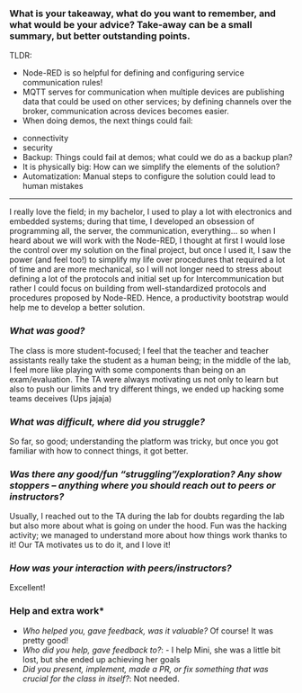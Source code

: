 ### What is your takeaway, what do you want to remember, and what would be your advice? Take-away can be a small summary, but better outstanding points.

TLDR:

* Node-RED is so helpful for defining and configuring service communication rules!
* MQTT serves for communication when multiple devices are publishing data that could be used on other services; by defining channels over the broker, communication across devices becomes easier.
* When doing demos, the next things could fail:
- connectivity
- security
- Backup: Things could fail at demos; what could we do as a backup plan?
- It is physically big: How can we simplify the elements of the solution?
- Automatization: Manual steps to configure the solution could lead to human mistakes
---
I really love the field; in my bachelor, I used to play a lot with electronics and embedded systems; during that time, I developed an obsession of programming all, the server, the communication, everything... so when I heard about we will work with the Node-RED, I thought at first I would lose the control over my solution on the final project, but once I used it, I saw the power (and feel too!) to simplify my life over procedures that required a lot of time and are more mechanical, so I will not longer need to stress about defining a lot of the protocols and initial set up for Intercommunication but rather I could focus on building from well-standardized protocols and procedures proposed by Node-RED. Hence, a productivity bootstrap would help me to develop a better solution.

### *What was good?*
The class is more student-focused; I feel that the teacher and teacher assistants really take the student as a human being; in the middle of the lab, I feel more like playing with some components than being on an exam/evaluation. The TA were always motivating us not only to learn but also to push our limits and try different things, we ended up hacking some teams deceives (Ups jajaja)

### *What was difficult, where did you struggle?*
So far, so good; understanding the platform was tricky, but once you got familiar with how to connect things, it got better.

### *Was there any good/fun “struggling”/exploration? Any show stoppers – anything where you should reach out to peers or instructors?*
Usually, I reached out to the TA during the lab for doubts regarding the lab but also more about what is going on under the hood. Fun was the hacking activity; we managed to understand more about how things work thanks to it! Our TA motivates us to do it, and I love it!

### *How was your interaction with peers/instructors?*
Excellent!

### Help and extra work*
* *Who helped you, gave feedback, was it valuable?* Of course! It was pretty good!
* *Who did you help, gave feedback to?*: - I help Mini, she was a little bit lost, but she ended up achieving her goals
* *Did you present, implement, made a PR, or fix something that was crucial for the class in itself?*: Not needed.
